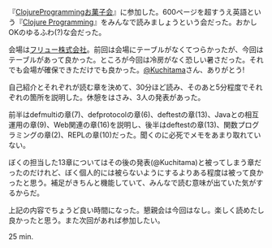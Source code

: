 『[ClojureProgrammingお菓子会](http://atnd.org/events/30330)』に参加した。600ページを超すうえ英語という『[Clojure Programming](http://amazon.jp/o/ASIN/1449394701/bouzuya-22)』をみんなで読みましょうという会だった。おかしOKのゆるふわ(?)な会だった。

会場は[フリュー株式会社](http://www.furyu.jp/)。前回は会場にテーブルがなくてつらかったが、今回はテーブルがあって良かった。ところが今回は冷房がなく恐しい暑さだった。それでも会場が確保できただけでも良かった。[@Kuchitama](http://twitter.com/Kuchitama)さん、ありがとう!

自己紹介とそれぞれが読む章を決めて、30分ほど読み、そのあと5分程度でそれぞれの箇所を説明した。休憩をはさみ、3人の発表があった。

前半はdefmultiの章(7)、defprotocolの章(6)、deftestの章(13)、Javaとの相互運用の章(9)、Web関連の章(16)を説明し、後半はdeftestの章(13)、関数プログラミングの章(2)、REPLの章(10)だった。聞くのに必死でメモをあまり取れていない。

ぼくの担当した13章についてはその後の発表(@Kuchitama)と被ってしまう章だったのだけれど、ぼく個人的には被らないようにするよりある程度は被って良かったと思う。補足がきちんと機能していて、みんなで読む意味が出ていた気がするからだ。

上記の内容でちょうど良い時間になった。懇親会は今回はなし。楽しく読めたし良かったと思う。また次回があれば参加したい。

25 min.
